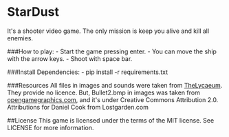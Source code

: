# StarDust
It's a shooter video game. The only mission is keep you alive and kill all enemies.

###How to play:
    - Start the game pressing enter.
    - You can move the ship with the arrow keys.
    - Shoot with space bar.

###Install Dependencies:
    - pip install -r requirements.txt

###Resources
All files in images and sounds were taken from [TheLycaeum](https://github.com/TheLycaeum/pygame).
They provide no licence. But, Bullet2.bmp in images was taken from [opengamegraphics.com](https://opengamegraphics.com/direct-download/OTl8aHR0cDovL3NoYWR5YmVhdmVyLmNvbS9Qcm9kdWN0cy9Qcm9kdWN0cy9EYXJrJTIwc3BhY2UlMjBzaG9vdGVyLnppcA==/),
and it's under Creative Commons Attribution 2.0. Attributions for Daniel Cook from Lostgarden.com

##License
This game is licensed under the terms of the MIT license.
See LICENSE for more information.

